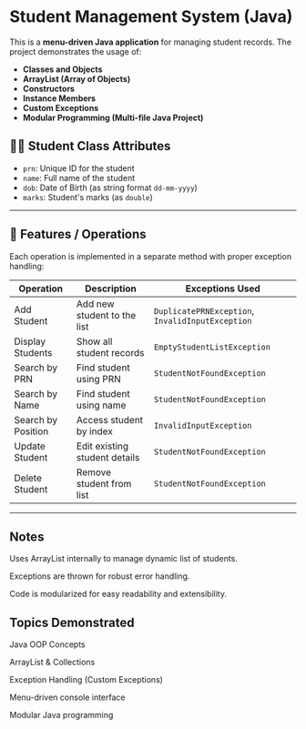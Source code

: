 # Student Management System (Java)

This is a **menu-driven Java application** for managing student records. The project demonstrates the usage of:

- **Classes and Objects**
- **ArrayList (Array of Objects)**
- **Constructors**
- **Instance Members**
- **Custom Exceptions**
- **Modular Programming (Multi-file Java Project)**


## 👨‍🎓 Student Class Attributes

- `prn`: Unique ID for the student
- `name`: Full name of the student
- `dob`: Date of Birth (as string format `dd-mm-yyyy`)
- `marks`: Student's marks (as `double`)

---

## 🧠 Features / Operations

Each operation is implemented in a separate method with proper exception handling:

| Operation         | Description                                       | Exceptions Used                             |
|------------------|---------------------------------------------------|---------------------------------------------|
| Add Student       | Add new student to the list                      | `DuplicatePRNException`, `InvalidInputException` |
| Display Students  | Show all student records                         | `EmptyStudentListException`                 |
| Search by PRN     | Find student using PRN                           | `StudentNotFoundException`                  |
| Search by Name    | Find student using name                          | `StudentNotFoundException`                  |
| Search by Position| Access student by index                          | `InvalidInputException`                     |
| Update Student    | Edit existing student details                    | `StudentNotFoundException`                  |
| Delete Student    | Remove student from list                         | `StudentNotFoundException`                  |

---

## Notes
Uses ArrayList internally to manage dynamic list of students.

Exceptions are thrown for robust error handling.

Code is modularized for easy readability and extensibility.


## Topics Demonstrated
Java OOP Concepts

ArrayList & Collections

Exception Handling (Custom Exceptions)

Menu-driven console interface

Modular Java programming
